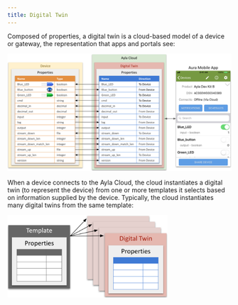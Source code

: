 ```yaml
---
title: Digital Twin
---
```


Composed of properties, a digital twin is a cloud-based model of a device or gateway, the representation that apps and portals see:

<img src="digital-twin.png" width="800">

When a device connects to the Ayla Cloud, the cloud instantiates a digital twin (to represent the device) from one or more templates it selects based on information supplied by the device. Typically, the cloud instantiates many digital twins from the same template:

<img src="template-digital-twins.png" width="360">